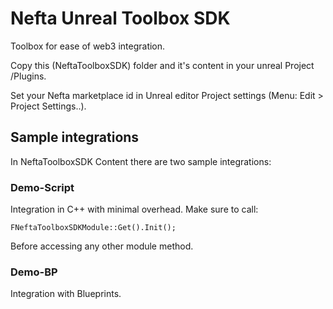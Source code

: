 # Nefta Unreal Toolbox SDK

Toolbox for ease of web3 integration.

Copy this (NeftaToolboxSDK) folder and it's content in your unreal Project /Plugins.

Set your Nefta marketplace id in Unreal editor Project settings (Menu: Edit > Project Settings..).

## Sample integrations

In NeftaToolboxSDK Content there are two sample integrations:

### Demo-Script
Integration in C++ with minimal overhead. Make sure to call:

`FNeftaToolboxSDKModule::Get().Init();`

Before accessing any other module method.

### Demo-BP
Integration with Blueprints.